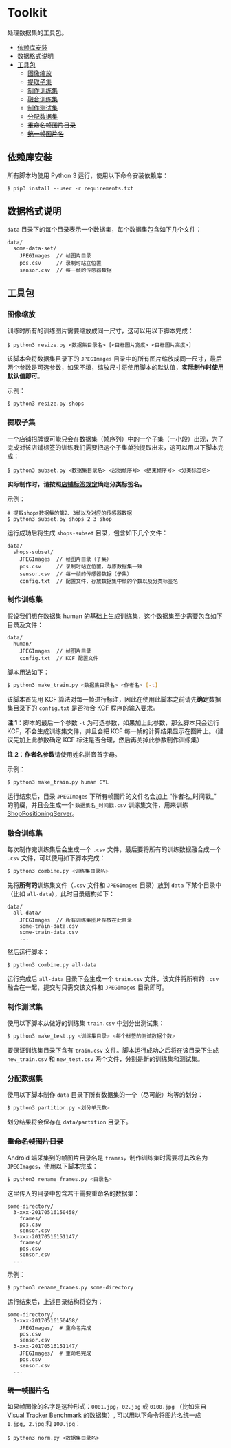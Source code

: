 [VTB]: http://cvlab.hanyang.ac.kr/tracker_benchmark/datasets.html
[KCF]: https://github.com/GetYourLocation/KCFcpp
[ShopPositioningServer]: https://github.com/GetYourLocation/ShopPositioningServer
[label]: https://github.com/GetYourLocation/Dashboard/blob/master/doc/label.md

# Toolkit

处理数据集的工具包。

<!-- MarkdownTOC -->

- [依赖库安装](#依赖库安装)
- [数据格式说明](#数据格式说明)
- [工具包](#工具包)
    - [图像缩放](#图像缩放)
    - [提取子集](#提取子集)
    - [制作训练集](#制作训练集)
    - [融合训练集](#融合训练集)
    - [制作测试集](#制作测试集)
    - [分配数据集](#分配数据集)
    - [~~重命名帧图片目录~~](#~~重命名帧图片目录~~)
    - [~~统一帧图片名~~](#~~统一帧图片名~~)

<!-- /MarkdownTOC -->

<a name="依赖库安装"></a>
## 依赖库安装

所有脚本均使用 Python 3 运行，使用以下命令安装依赖库：

```
$ pip3 install --user -r requirements.txt
```

<a name="数据格式说明"></a>
## 数据格式说明

`data` 目录下的每个目录表示一个数据集，每个数据集包含如下几个文件：

```
data/
  some-data-set/
    JPEGImages  // 帧图片目录
    pos.csv     // 录制时站立位置
    sensor.csv  // 每一帧的传感器数据
```

<a name="工具包"></a>
## 工具包

<a name="图像缩放"></a>
### 图像缩放

训练时所有的训练图片需要缩放成同一尺寸，这可以用以下脚本完成：

```
$ python3 resize.py <数据集目录名> [<目标图片宽度> <目标图片高度>]
```

该脚本会将数据集目录下的 `JPEGImages` 目录中的所有图片缩放成同一尺寸，最后两个参数是可选参数，如果不填，缩放尺寸将使用脚本的默认值，**实际制作时使用默认值即可**。

示例：

```
$ python3 resize.py shops
```

<a name="提取子集"></a>
### 提取子集

一个店铺招牌很可能只会在数据集（帧序列）中的一个子集（一小段）出现，为了完成对该店铺标签的训练我们需要把这个子集单独提取出来，这可以用以下脚本完成：

```
$ python3 subset.py <数据集目录名> <起始帧序号> <结束帧序号> <分类标签名>
```

**实际制作时，请按照[店铺标签规定][label]确定分类标签名。**

示例：

```
# 提取shops数据集的第2、3帧以及对应的传感器数据
$ python3 subset.py shops 2 3 shop
```

运行成功后将生成 `shops-subset` 目录，包含如下几个文件：

```
data/
  shops-subset/
    JPEGImages  // 帧图片目录（子集）
    pos.csv     // 录制时站立位置，与原数据集一致
    sensor.csv  // 每一帧的传感器数据（子集）
    config.txt  // 配置文件，存放数据集中帧的个数以及分类标签名
```

<a name="制作训练集"></a>
### 制作训练集

假设我们想在数据集 human 的基础上生成训练集，这个数据集至少需要包含如下目录及文件：

```
data/
  human/
    JPEGImages  // 帧图片目录
    config.txt  // KCF 配置文件
```

脚本用法如下：

```bash
$ python3 make_train.py <数据集目录名> <作者名> [-t]
```

该脚本首先用 KCF 算法对每一帧进行标注，因此在使用此脚本之前请先**确定**数据集目录下的 `config.txt` 是否符合 [KCF][KCF] 程序的输入要求。

**注 1**：脚本的最后一个参数 `-t` 为可选参数，如果加上此参数，那么脚本只会运行 KCF，不会生成训练集文件，并且会把 KCF 每一帧的计算结果显示在图片上。（建议先加上此参数确定 KCF 标注是否合理，然后再关掉此参数制作训练集）

**注 2**：**作者名参数**请使用姓名拼音首字母。

示例：

```bash
$ python3 make_train.py human GYL
```

运行结束后，目录 `JPEGImages` 下所有帧图片的文件名会加上 “作者名_时间戳_” 的前缀，并且会生成一个 `数据集名_时间戳.csv` 训练集文件，用来训练 [ShopPositioningServer][ShopPositioningServer]。

<a name="融合训练集"></a>
### 融合训练集

每次制作完训练集后会生成一个 `.csv` 文件，最后要将所有的训练数据融合成一个 `.csv` 文件，可以使用如下脚本完成：

```bash
$ python3 combine.py <训练集目录名>
```

先将**所有的**训练集文件（`.csv` 文件和 `JPEGImages` 目录）放到 `data` 下某个目录中（比如 `all-data`），此时目录结构如下：

```
data/
  all-data/
    JPEGImages  // 所有训练集图片存放在此目录
    some-train-data.csv
    some-train-data.csv
    ...
```

然后运行脚本：

```
$ python3 combine.py all-data
```

运行完成后 `all-data` 目录下会生成一个 `train.csv` 文件，该文件将所有的 `.csv` 融合在一起，提交时只需交该文件和 `JPEGImages` 目录即可。

<a name="制作测试集"></a>
### 制作测试集

使用以下脚本从做好的训练集 `train.csv` 中划分出测试集：

```bash
$ python3 make_test.py <训练集目录> <每个标签的测试数据个数>
```

要保证训练集目录下含有 `train.csv` 文件。脚本运行成功之后将在该目录下生成 `new_train.csv` 和 `new_test.csv` 两个文件，分别是新的训练集和测试集。

<a name="分配数据集"></a>
### 分配数据集

使用以下脚本制作 `data` 目录下所有数据集的一个（尽可能）均等的划分：

```bash
$ python3 partition.py <划分单元数>
```

划分结果将会保存在 `data/partition` 目录下。

<a name="~~重命名帧图片目录~~"></a>
### ~~重命名帧图片目录~~

Android 端采集到的帧图片目录名是 `frames`，制作训练集时需要将其改名为 `JPEGImages`，使用以下脚本完成：

```bash
$ python3 rename_frames.py <目录名>
```

这里传入的目录中包含若干需要重命名的数据集：

```
some-directory/
  3-xxx-20170516150458/
    frames/
    pos.csv
    sensor.csv
  3-xxx-20170516151147/
    frames/
    pos.csv
    sensor.csv
  ...
```

示例：

```bash
$ python3 rename_frames.py some-directory
```

运行结束后，上述目录结构将变为：

```
some-directory/
  3-xxx-20170516150458/
    JPEGImages/  # 重命名完成
    pos.csv
    sensor.csv
  3-xxx-20170516151147/
    JPEGImages/  # 重命名完成
    pos.csv
    sensor.csv
  ...
```

<a name="~~统一帧图片名~~"></a>
### ~~统一帧图片名~~

如果帧图像的名字是这种形式：`0001.jpg`，`02.jpg` 或 `0100.jpg` （比如来自 [Visual Tracker Benchmark][VTB] 的数据集）, 可以用以下命令将图片名统一成 `1.jpg`，`2.jpg` 和 `100.jpg`：

```
$ python3 norm.py <数据集目录名>
```
